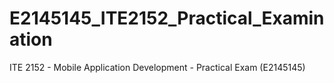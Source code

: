 # E2145145_ITE2152_Practical_Examination
ITE 2152 - Mobile Application Development - Practical Exam (E2145145)

